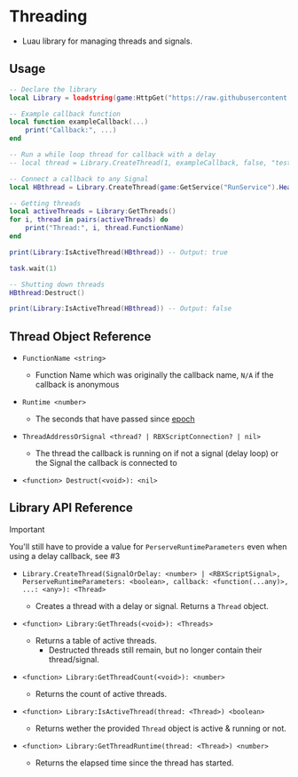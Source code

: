 # Threading
- Luau library for managing threads and signals.

## Usage

```lua
-- Declare the library
local Library = loadstring(game:HttpGet("https://raw.githubusercontent.com/shiawaseu/threading/master/Threading.luau", true))()

-- Example callback function
local function exampleCallback(...)
    print("Callback:", ...)
end

-- Run a while loop thread for callback with a delay
-- local thread = Library.CreateThread(1, exampleCallback, false, "test")

-- Connect a callback to any Signal
local HBthread = Library.CreateThread(game:GetService("RunService").Heartbeat, exampleCallback, false, "Hello", "World")

-- Getting threads
local activeThreads = Library:GetThreads()
for i, thread in pairs(activeThreads) do
    print("Thread:", i, thread.FunctionName)
end

print(Library:IsActiveThread(HBthread)) -- Output: true

task.wait(1)

-- Shutting down threads
HBthread:Destruct()

print(Library:IsActiveThread(HBthread)) -- Output: false
```
## Thread Object Reference
- `FunctionName <string>`
  - Function Name which was originally the callback name, `N/A` if the callback is anonymous

- `Runtime <number>`
  - The seconds that have passed since [epoch](https://en.wikipedia.org/wiki/Epoch)

- `ThreadAddressOrSignal <thread? | RBXScriptConnection? | nil>`
  - The thread the callback is running on if not a signal (delay loop) or the Signal the callback is connected to

- `<function> Destruct(<void>): <nil>`
## Library API Reference
> [!IMPORTANT]
> You'll still have to provide a value for `PerserveRuntimeParameters` even when using a delay callback, see #3
- `Library.CreateThread(SignalOrDelay: <number> | <RBXScriptSignal>, PerserveRuntimeParameters: <boolean>, callback: <function(...any)>, ...: <any>): <Thread>`
  - Creates a thread with a delay or signal. Returns a `Thread` object.

- `<function> Library:GetThreads(<void>): <Threads>`
  - Returns a table of active threads.
    - Destructed threads still remain, but no longer contain their thread/signal.

- `<function> Library:GetThreadCount(<void>): <number>`
  - Returns the count of active threads.

- `<function> Library:IsActiveThread(thread: <Thread>) <boolean>`
  - Returns wether the provided `Thread` object is active & running or not.

- `<function> Library:GetThreadRuntime(thread: <Thread>) <number>`
  - Returns the elapsed time since the thread has started.